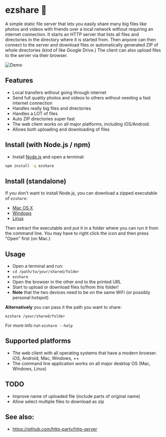 # ezshare 🤝

A simple static file server that lets you easily share many big files like photos and videos with friends over a local network without requiring an internet connection. It starts an HTTP server that lists all files and directories in the directory where it is started from. Then anyone can then connect to the server and download files or automatically generated ZIP of whole directories (kind of like Google Drive.) The client can also upload files to the server via their browser.

![Demo](https://github.com/mifi/ezshare/raw/master/screenshot.png)

## Features
- Local transfers without going through internet
- Send full quality photos and videos to others without needing a fast internet connection
- Handles really big files and directories
- Handles a LOT of files
- Auto ZIP directories super fast
- The web client works on all major platforms, including iOS/Android.
- Allows both uploading and downloading of files

## Install (with Node.js / npm)

- Install [Node.js](https://nodejs.org) and open a terminal:

```bash
npm install -g ezshare
```

## Install (standalone)
If you don't want to install Node.js, you can download a zipped executable of `ezshare`:

- [Mac OS X](https://github.com/mifi/ezshare/releases/latest/download/ezshare-macos.zip)
- [Windows](https://github.com/mifi/ezshare/releases/latest/download/ezshare-win.zip)
- [Linux](https://github.com/mifi/ezshare/releases/latest/download/ezshare-linux.zip)

Then extract the executable and put it in a folder where you can run it from the command line. You may have to right click the icon and then press "Open" first (on Mac.)

## Usage

- Open a terminal and run:
- `cd /path/to/your/shared/folder`
- `ezshare`
- Open the browser in the other end to the printed URL
- Start to upload or download files to/from this folder!
- **Note** that the two devices need to be on the same WiFi (or possibly personal hotspot)

**Alternatively** you can pass it the path you want to share:
```
ezshare /your/shared/folder
```

For more info run `ezshare --help`

## Supported platforms
- The web client with all operating systems that have a modern browser. iOS, Android, Mac, Windows, ++
- The command line application works on all major desktop OS (Mac, Windows, Linux)

## TODO
- Improve name of uploaded file (include parts of original name)
- Allow select multiple files to download as zip

## See also:
- https://github.com/http-party/http-server
